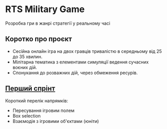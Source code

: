 # RTS Military Game
Розробка гри в жанрі стратегії у реальному часі
## Коротко про проєкт

- Сесійна онлайн ігра на двох гравців тривалістю в середньому від 25 до 35 хвилин.</br>
- Мілітарна тематика з елементами симуляції ведення сучасних воєних дій.</br>
- Спонукання до розважних дій, через обмеження ресурів.

## [Перший спрінт](https://github.com/DedBibon/rts-game/blob/main/Sprints/%D0%9F%D0%B5%D1%80%D1%88%D0%B8%D0%B9%D0%A1%D0%BF%D1%80%D1%96%D0%BD%D1%82.md)
Короткий перелік напрямків:
- Пересування ігровим полем
- Box selection
- Взаємодія з ігровими об'єктами (юніти)
